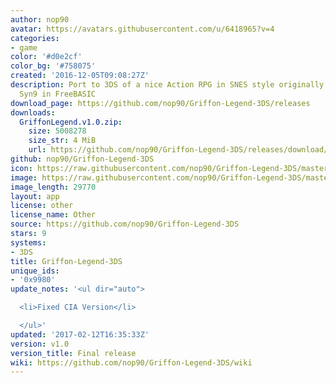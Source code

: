 ```yaml
---
author: nop90
avatar: https://avatars.githubusercontent.com/u/6418965?v=4
categories:
- game
color: '#d0e2cf'
color_bg: '#758075'
created: '2016-12-05T09:08:27Z'
description: Port to 3DS of a nice Action RPG in SNES style originally written by
  Syn9 in FreeBASIC
download_page: https://github.com/nop90/Griffon-Legend-3DS/releases
downloads:
  GriffonLegend.v1.0.zip:
    size: 5008278
    size_str: 4 MiB
    url: https://github.com/nop90/Griffon-Legend-3DS/releases/download/v1.0/GriffonLegend.v1.0.zip
github: nop90/Griffon-Legend-3DS
icon: https://raw.githubusercontent.com/nop90/Griffon-Legend-3DS/master/resources/icon.png
image: https://raw.githubusercontent.com/nop90/Griffon-Legend-3DS/master/resources/banner.png
image_length: 29770
layout: app
license: other
license_name: Other
source: https://github.com/nop90/Griffon-Legend-3DS
stars: 9
systems:
- 3DS
title: Griffon-Legend-3DS
unique_ids:
- '0x9980'
update_notes: '<ul dir="auto">

  <li>Fixed CIA Version</li>

  </ul>'
updated: '2017-02-12T16:35:33Z'
version: v1.0
version_title: Final release
wiki: https://github.com/nop90/Griffon-Legend-3DS/wiki
---
```

